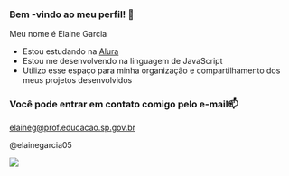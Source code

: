 ### Bem -vindo ao meu perfil! 💙

Meu nome é Elaine Garcia

- Estou estudando na [Alura](https://www.alura.com.br)
- Estou me desenvolvendo na linguagem de JavaScript
- Utilizo esse espaço para minha organização e compartilhamento dos meus projetos desenvolvidos

### Você pode entrar em contato comigo pelo e-mail📫

elaineg@prof.educacao.sp.gov.br

@elainegarcia05

![](https://media.tenor.com/NqJp_SNOne0AAAAj/wonder-woman-strong.gif)
